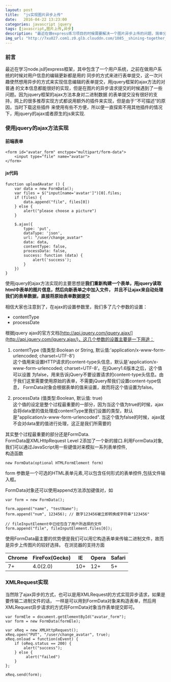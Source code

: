 ```yaml
---
layout: post
title:  "js实现图片异步上传"
date:   2016-04-22 13:23:00
categories: javascript jquery
tags: [javascript,图片上传,异步]
description: "最近在做express练习项目的时候需要解决一个图片异步上传的问题，简单分享下几种的实现方式"
img_url: "http://7xu027.com1.z0.glb.clouddn.com/1085__shining-together_p.jpg"
---
```


### 前言
最近在学习node.js的express框架，其中包含了一个用户系统，之前在做用户系统的时候对用户信息的编辑更新都是用的
同步的方式来进行表单提交，这一次兴趣使然想用异步的方式来实现信息编辑的表单提交，用jquery框架的ajax方法的对普通
的文本信息都能很好的实现，但是在图片的异步请求提交的时候遇到了一些问题。因为jquery框架的ajax方法本身对二进制数据
的表单提交没有很好的支持，网上的很多推荐实现方式都说用额外的插件来实现，但是由于‘’不可描述“的原因，当时下载这些插件
来使用有些不方便，所以便一直探索不用其他插件的情况下，用jquery的ajax或者原生的js来实现.
<!-- more -->

### 使用jquery的ajax方法实现

#### 前端表单

    <form id="avatar_form" enctype="multipart/form-data">
        <input type="file" name="avatar">
    </form>

#### js代码

    function uploadAvatar () {
        var data = new FormData();
        var files = $("input[name='avatar']")[0].files;
        if (files) {
            data.append("file", files[0])
        } else {
            alert("please choose a picture")
        }

        $.ajax({
            type: 'put',
            dataType: 'json',
            url: "/user/change_avatar"
            data: data,
            contentType: false,
            processData: false,
            success: function (data) {
                alert('success');
            }
        })
    }

使用jquery的ajax方法实现的主要思想是**我们重新构建一个表单，用jquery读取html中表单的图片信息，然后向新表单之中加入文件，
并且不让ajax来自动处理我们的表单数据，直接将原始表单数据提交**

相信大家也注意到了，在ajax的设置参数里，我们多了几个参数的设置：

+ contentType
+ processDate

根据jquery ajax的官方文档[http://api.jquery.com/jquery.ajax/](http://api.jquery.com/jquery.ajax/)，这几个参数的设置主要是一下用途：

1. contentType (值类型:Boolean or String, 默认值:'application/x-www-form-urlencoded; charset=UTF-8')
<br/>这个值用来设置HTTP请求的content-type头信息，默认是'application/x-www-form-urlencoded; charset=UTF-8‘。在jQuery1.6版本之后，这个值可以设置
为false，用来告诉jQuery不要设置请求的content-type头信息。由于我们这里需要使用原始的表单，不需要jQuery帮我们设置content-type信息，
FormData对象会根据表单的值来设置，故而将这个值设置为false。

2. processData (值类型:Boolean, 默认值: true)
<br/>这个值的设定是整个过程最重要的一部分，因为当这个值为true的时候，ajax会将data里的值处理成contentType里我们设置的类型，默认是"application/x-www-form-urlencoded".
当这个值为false的时候，ajax就不会对data里的值进行处理，这正是我们所需要的


其实整个过程最重要的部分还是FormData.
<br/>FormData是XMLHttpRequest Level 2添加了一个新的接口.利用FormData对象,我们可以通过JavaScript用一些键值对来模拟一系列表单控件,
<br/>构造函数

    new FormData(optional HTMLFormElement form)

form 参数是一个可选的HTML表单元素,可以包含任何形式的表单控件,包括文件输入框。

FormData对象还可以使用append方法添加键值对，如

    var form = new FormData();

    form.append("name", "testName");
    form.append("num", 123456); // 数字123456被立即转换成字符串"123456"

    // fileInputElement中已经包含了用户所选择的文件
    form.append("file", fileInputElement.files[0]);

使用FormData最主要的优势便是我们可以用它构造表单来传输二进制文件，故而是异步上传图片的较好选择。
在浏览器的支持方面

Chrome | FireFox(Gecko) | IE | Opera | Safari
--------|------------------|----|--------|--------
7+ | 4.0(2.0)  | 10+ | 12+ | 5+

### XMLRequest实现
当然除了ajax异步的方式，也可以是用XMLRequest的方式实现异步请求，如果是要传输二进制文件的话，
一样是可以用到FormData对象来构造表单，然后用XMLRequest异步请求的方式将FormData对象当作表单提交即可。

    var formEle = document.getElementById("avatar_form");
    var form = new FormData(formEle);

    var xReq = new XMLHttpRequest();
    xReq.open("PUT", "/user/change_avatar", true);
    xReq.onload = function(oEvent) {
        if (oReq.status == 200) {
            alert("success");
        } else {
             alert("failed")
        }
    };

    xReq.send(form);

